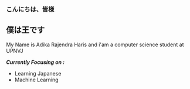 ### こんにちは、皆様
## 僕は王です

My Name is Adika Rajendra Haris and i'am a computer science student at UPNVJ

***Currently Focusing on :***
- Learning Japanese
- Machine Learning
